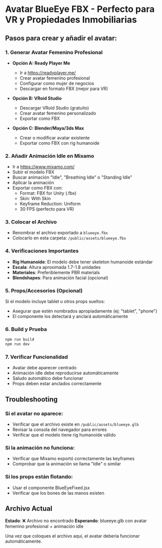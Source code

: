 # Avatar BlueEye FBX - Perfecto para VR y Propiedades Inmobiliarias

## Pasos para crear y añadir el avatar:

### 1. Generar Avatar Femenino Profesional
- **Opción A: Ready Player Me**
  - Ir a https://readyplayer.me/
  - Crear avatar femenino profesional
  - Configurar como mujer de negocios
  - Descargar en formato FBX (mejor para VR)

- **Opción B: VRoid Studio**
  - Descargar VRoid Studio (gratuito)
  - Crear avatar femenino personalizado
  - Exportar como FBX

- **Opción C: Blender/Maya/3ds Max**
  - Crear o modificar avatar existente
  - Exportar como FBX con rig humanoide

### 2. Añadir Animación Idle en Mixamo
- Ir a https://www.mixamo.com/
- Subir el modelo FBX
- Buscar animación "Idle", "Breathing Idle" o "Standing Idle"
- Aplicar la animación
- Exportar como FBX con:
  - Format: FBX for Unity (.fbx)
  - Skin: With Skin
  - Keyframe Reduction: Uniform
  - 30 FPS (perfecto para VR)

### 3. Colocar el Archivo
- Renombrar el archivo exportado a `blueeye.fbx`
- Colocarlo en esta carpeta: `/public/assets/blueeye.fbx`

### 4. Verificaciones Importantes
- **Rig Humanoide**: El modelo debe tener skeleton humanoide estándar
- **Escala**: Altura aproximada 1.7-1.8 unidades
- **Materiales**: Preferiblemente PBR materials
- **Blendshapes**: Para animación facial (opcional)

### 5. Props/Accesorios (Opcional)
Si el modelo incluye tablet u otros props sueltos:
- Asegurar que estén nombrados apropiadamente (ej: "tablet", "phone")
- El componente los detectará y anclará automáticamente

### 6. Build y Prueba
```bash
npm run build
npm run dev
```

### 7. Verificar Funcionalidad
- Avatar debe aparecer centrado
- Animación idle debe reproducirse automáticamente
- Saludo automático debe funcionar
- Props deben estar anclados correctamente

## Troubleshooting

### Si el avatar no aparece:
- Verificar que el archivo existe en `/public/assets/blueeye.glb`
- Revisar la consola del navegador para errores
- Verificar que el modelo tiene rig humanoide válido

### Si la animación no funciona:
- Verificar que Mixamo exportó correctamente las keyframes
- Comprobar que la animación se llama "Idle" o similar

### Si los props están flotando:
- Usar el componente BlueEyeFixed.jsx
- Verificar que los bones de las manos existen

## Archivo Actual
**Estado**: ❌ Archivo no encontrado
**Esperando**: blueeye.glb con avatar femenino profesional + animación idle

Una vez que coloques el archivo aquí, el avatar debería funcionar automáticamente.
